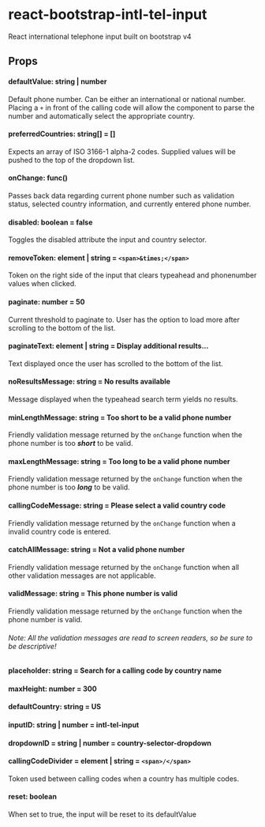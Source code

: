 # react-bootstrap-intl-tel-input
React international telephone input built on bootstrap v4

## Props

#### defaultValue: string | number
Default phone number. Can be either an international or national number. Placing a `+` in front of the calling code will  allow the component to parse the number and automatically select the appropriate country.

#### preferredCountries: string[] = []
Expects an array of ISO 3166-1 alpha-2 codes. Supplied values will be pushed to the top of the dropdown list.

#### onChange: func()
Passes back data regarding current phone number such as validation status, selected country information, and currently entered phone number.

#### disabled: boolean = false
Toggles the disabled attribute the input and country selector.

#### removeToken: element | string = `<span>&times;</span>`
Token on the right side of the input that clears typeahead and phonenumber values when clicked.

#### paginate: number = 50
Current threshold to paginate to. User has the option to load more after scrolling to the bottom of the list.

#### paginateText: element | string = Display additional results...
Text displayed once the user has scrolled to the bottom of the list.

#### noResultsMessage: string = No results available
Message displayed when the typeahead search term yields no results.

#### minLengthMessage: string = Too short to be a valid phone number
Friendly validation message returned by the `onChange` function when the phone number is too ***short*** to be valid.

#### maxLengthMessage: string = Too long to be a valid phone number
Friendly validation message returned by the `onChange` function when the phone number is too ***long*** to be valid.

#### callingCodeMessage: string = Please select a valid country code
Friendly validation message returned by the `onChange` function when a invalid country code is entered.

#### catchAllMessage: string = Not a valid phone number
Friendly validation message returned by the `onChange` function when all other validation messages are not applicable.

#### validMessage: string = This phone number is valid
Friendly validation message returned by the `onChange` function when the phone number is valid.

###### Note: All the validation messages are read to screen readers, so be sure to be descriptive!

#### placeholder: string = Search for a calling code by country name

#### maxHeight: number = 300

#### defaultCountry: string = US

#### inputID: string | number = intl-tel-input

#### dropdownID = string | number = country-selector-dropdown 

#### callingCodeDivider = element | string = `<span>/</span>`
Token used between calling codes when a country has multiple codes.

#### reset: boolean
When set to true, the input will be reset to its defaultValue
